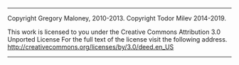****
Copyright Gregory Maloney, 2010-2013.
Copyright Todor Milev 2014-2019. 


This work is licensed to you under the
Creative Commons Attribution 3.0 Unported License
For the full text of the license visit the following address.
http://creativecommons.org/licenses/by/3.0/deed.en_US
****
